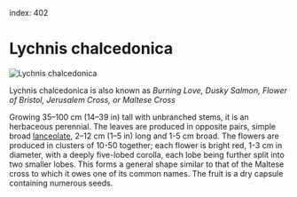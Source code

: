index: 402

# Lychnis chalcedonica

![Lychnis chalcedonica](image:lychnis-chalcedonica.jpg)

Lychnis chalcedonica is also known as
_Burning Love, Dusky Salmon, Flower of Bristol, Jerusalem Cross, or Maltese Cross_

Growing 35–100 cm (14–39 in) tall with unbranched stems, it is an herbaceous perennial.
The leaves are produced in opposite pairs, simple broad [lanceolate][1], 2–12 cm (1–5 in)
long and 1-5 cm broad. The flowers are produced in clusters of 10-50 together;
each flower is bright red, 1-3 cm in diameter, with a deeply five-lobed corolla,
each lobe being further split into two smaller lobes. This forms a general shape similar to that of the Maltese cross
to which it owes one of its common names. The fruit is a dry capsule containing numerous seeds.

[1]: /wiki/Leaf_shape